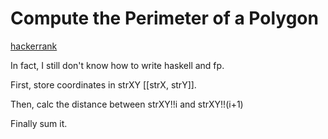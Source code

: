 # Compute the Perimeter of a Polygon

[hackerrank](https://www.hackerrank.com/challenges/lambda-march-compute-the-perimeter-of-a-polygon/problem)

In fact, I still don't know how to write haskell and fp.

First, store coordinates in strXY [[strX, strY]].

Then, calc the distance between strXY!!i and strXY!!(i+1)

Finally sum it.
